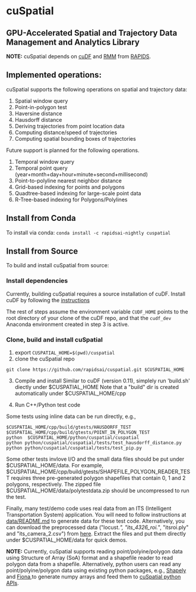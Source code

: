 # cuSpatial
## GPU-Accelerated Spatial and Trajectory Data Management and Analytics Library

**NOTE:** cuSpatial depends on [cuDF](https://github.com/rapidsai/cudf) and
[RMM](https://github.com/rapidsai/rmm) from [RAPIDS](https://rapids.ai/).

## Implemented operations:
cuSpatial supports the following operations on spatial and trajectory data:
1. Spatial window query
2. Point-in-polygon test
3. Haversine distance
4. Hausdorff distance
5. Deriving trajectories from point location data
6. Computing distance/speed of trajectories
7. Computing spatial bounding boxes of trajectories

Future support is planned for the following operations.
1. Temporal window query
2. Temporal point query (year+month+day+hour+minute+second+millisecond)
3. Point-to-polyline nearest neighbor distance
4. Grid-based indexing for points and polygons
5. Quadtree-based indexing for large-scale point data
6. R-Tree-based indexing for Polygons/Polylines

## Install from Conda
To install via conda:
`conda install -c rapidsai-nightly cuspatial`

## Install from Source
To build and install cuSpatial from source:

### Install dependencies

Currently, building cuSpatial requires a source installation of cuDF. Install
cuDF by following the [instructions](https://github.com/rapidsai/cudf/blob/branch-0.11/CONTRIBUTING.md#script-to-build-cudf-from-source)

The rest of steps assume the environment variable `CUDF_HOME` points to the 
root directory of your clone of the cuDF repo, and that the `cudf_dev` Anaconda
environment created in step 3 is active.

### Clone, build and install cuSpatial

1. export `CUSPATIAL_HOME=$(pwd)/cuspatial`
2. clone the cuSpatial repo

```
git clone https://github.com/rapidsai/cuspatial.git $CUSPATIAL_HOME
```

3. Compile and install 
Similar to cuDF (version 0.11), simplely run 'build.sh' diectly under $CUSPATIAL_HOME
Note that a "build" dir is created automatically under $CUSPATIAL_HOME/cpp

4. Run C++/Python test code <br>

Some tests using inline data can be run directly, e.g.,
```
$CUSPATIAL_HOME/cpp/build/gtests/HAUSDORFF_TEST
$CUSPATIAL_HOME/cpp/build/gtests/POINT_IN_POLYGON_TEST
python  $CUSPATIAL_HOME/python/cuspatial/cuspatial
python python/cuspatial/cuspatial/tests/test_hausdorff_distance.py
python python/cuspatial/cuspatial/tests/test_pip.py
```

Some other tests invlove I/O and the small data files should be put under $CUSPATIAL_HOME/data.
For example, $CUSPATIAL_HOME/cpp/build/gtests/SHAPEFILE_POLYGON_READER_TEST requires three
pre-generated polygon shapefiles that contain 0, 1 and 2 polygons, respectively. The zipped file 
$CUSPATIAL_HOME/data/polytestdata.zip should be uncompressed to run the test. 

Finally, many test/demo code uses real data from an ITS (Intelligent Transportation
System) application. You will need to follow instructions at
[data/README.md](./data/README.md) to generate data for these test code.
Alternatively, you can download the preprocessed data ("locust.*",
"its_4326_roi.*", "itsroi.ply" and "its_camera_2.csv") from 
[here](https://nvidia-my.sharepoint.com/:u:/p/jiantingz/EdHR7qlaRSVPtw46XYVR9sQBjCcnUHygCuPUC3Hf8gW73A?e=LCr9nK).
Extract the files and put them directly under $CUSPATIAL_HOME/data for quick demos. 

**NOTE:** Currently, cuSpatial supports reading point/polyine/polygon data using
Structure of Array (SoA) format and a shapefile reader to read polygon data from a shapefile.
Alternatively, python users can read any point/polyine/polygon data using
existing python packages, e.g., [Shapely](https://pypi.org/project/Shapely/) 
and [Fiona](https://github.com/Toblerity/Fiona),to generate numpy arrays and feed them to
[cuSpatial python APIs](python/cuspatial/cuspatial).
